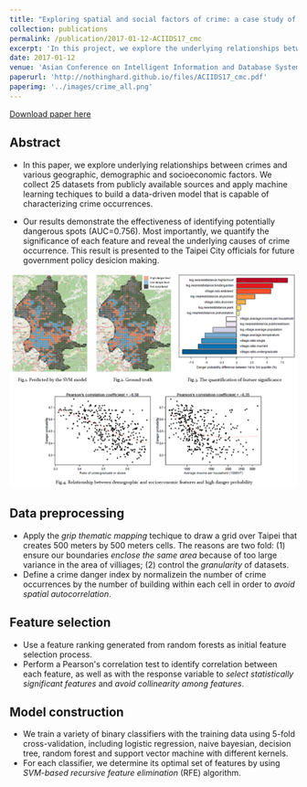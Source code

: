 ```yaml
---
title: "Exploring spatial and social factors of crime: a case study of Taipei city"
collection: publications
permalink: /publication/2017-01-12-ACIIDS17_cmc
excerpt: 'In this project, we explore the underlying relationships between crimes and various geographic, demographic and socioeconomic factors. Our results demonstrate the effectiveness of identifying potentially dangerous spots (AUC=0.756). Most importantly, we quantify the significance of each feature and reveal the underlying causes of crime occurrence. This result is presented to the Taipei City officials for future government policy desicion making.'
date: 2017-01-12
venue: 'Asian Conference on Intelligent Information and Database Systems. Springer, Cham, 2017.'
paperurl: 'http://nothinghard.github.io/files/ACIIDS17_cmc.pdf'
paperimg: '../images/crime_all.png'
---
```


<a href='http://nothinghard.github.io/files/ACIIDS17_cmc.pdf'>Download paper here</a>

## Abstract

- In this paper, we explore underlying relationships between crimes and various geographic, demographic and socioeconomic factors. We collect 25 datasets from publicly available sources and apply machine learning techiques to build a data-driven model that is capable of characterizing crime occurrences.

- Our results demonstrate the effectiveness of identifying potentially dangerous spots (AUC=0.756). Most importantly, we quantify the significance of each feature and reveal the underlying causes of crime occurrence. This result is presented to the Taipei City officials for future government policy desicion making.

![image description](../images/crime_all.png)

## Data preprocessing

- Apply the _*grip thematic mapping*_ techique to draw a grid over Taipei that creates 500 meters by 500 meters cells. The reasons are two fold: (1) ensure our boundaries _*enclose the same area*_ because of too large variance in the area of villiages; (2) control the _*granularity*_ of datasets.
- Define a crime danger index by normalizein the number of crime occurrences by the number of building within each cell in order to _*avoid spatial autocorrelation*_.

## Feature selection
- Use a feature ranking generated from random forests as initial feature selection process.
- Perform a Pearson's correlation test to identify correlation between each feature, as well as with the response variable to _*select statistically significant features*_ and _*avoid collinearity among features*_.

## Model construction
- We train a variety of binary classifiers with the training data using 5-fold cross-validation, including logistic regression, naive bayesian, decision tree, random forest and support vector machine with different kernels.
- For each classifier, we determine its optimal set of features by using _*SVM-based recursive feature elimination*_ (RFE) algorithm.

